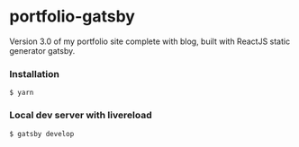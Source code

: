 # portfolio-gatsby
Version 3.0 of my portfolio site complete with blog, built with ReactJS static generator gatsby.

### Installation
`$ yarn`

### Local dev server with livereload
`$ gatsby develop`
